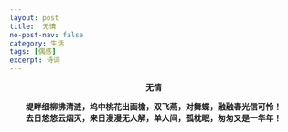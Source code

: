 ```yaml
---
layout: post
title:  无情
no-post-nav: false
category: 生活
tags: [偶感]
excerpt: 诗词
---
```


**<center>无情</center>**

**<center>堤畔细柳拂清涟，坞中桃花出画檐，双飞燕，对舞蝶，融融春光信可怜！</center>**
**<center>去日悠悠云烟灭，来日漫漫无人解，单人间，孤枕眠，匆匆又是一华年！</center>**